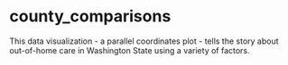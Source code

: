 county_comparisons
==================

This data visualization - a parallel coordinates plot - tells the story about out-of-home care in Washington State using a variety of factors.
